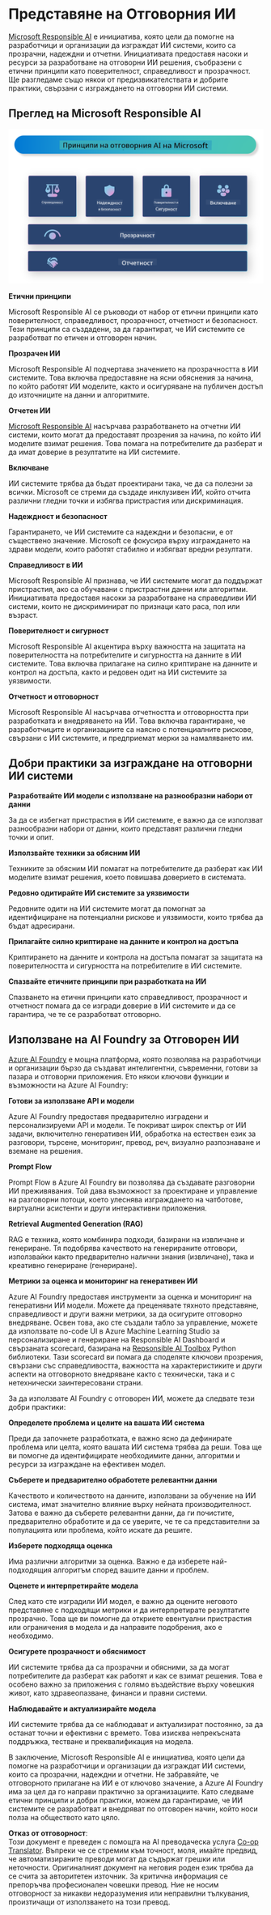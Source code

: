 <!--
CO_OP_TRANSLATOR_METADATA:
{
  "original_hash": "805b96b20152936d8f4c587d90d6e06e",
  "translation_date": "2025-05-09T15:48:08+00:00",
  "source_file": "md/01.Introduction/05/ResponsibleAI.md",
  "language_code": "bg"
}
-->
# **Представяне на Отговорния ИИ**

[Microsoft Responsible AI](https://www.microsoft.com/ai/responsible-ai?WT.mc_id=aiml-138114-kinfeylo) е инициатива, която цели да помогне на разработчици и организации да изграждат ИИ системи, които са прозрачни, надеждни и отчетни. Инициативата предоставя насоки и ресурси за разработване на отговорни ИИ решения, съобразени с етични принципи като поверителност, справедливост и прозрачност. Ще разгледаме също някои от предизвикателствата и добрите практики, свързани с изграждането на отговорни ИИ системи.

## Преглед на Microsoft Responsible AI

![RAIPrinciples](../../../../../translated_images/RAIPrinciples.e40f2a169a854832e885ce2659f3a913cfb393fa59b595ed57cfae9119694eb7.bg.png)

**Етични принципи**

Microsoft Responsible AI се ръководи от набор от етични принципи като поверителност, справедливост, прозрачност, отчетност и безопасност. Тези принципи са създадени, за да гарантират, че ИИ системите се разработват по етичен и отговорен начин.

**Прозрачен ИИ**

Microsoft Responsible AI подчертава значението на прозрачността в ИИ системите. Това включва предоставяне на ясни обяснения за начина, по който работят ИИ моделите, както и осигуряване на публичен достъп до източниците на данни и алгоритмите.

**Отчетен ИИ**

[Microsoft Responsible AI](https://www.microsoft.com/ai/responsible-ai?WT.mc_id=aiml-138114-kinfeylo) насърчава разработването на отчетни ИИ системи, които могат да предоставят прозрения за начина, по който ИИ моделите взимат решения. Това помага на потребителите да разберат и да имат доверие в резултатите на ИИ системите.

**Включване**

ИИ системите трябва да бъдат проектирани така, че да са полезни за всички. Microsoft се стреми да създаде инклузивен ИИ, който отчита различни гледни точки и избягва пристрастия или дискриминация.

**Надеждност и безопасност**

Гарантирането, че ИИ системите са надеждни и безопасни, е от съществено значение. Microsoft се фокусира върху изграждането на здрави модели, които работят стабилно и избягват вредни резултати.

**Справедливост в ИИ**

Microsoft Responsible AI признава, че ИИ системите могат да поддържат пристрастия, ако са обучавани с пристрастни данни или алгоритми. Инициативата предоставя насоки за разработване на справедливи ИИ системи, които не дискриминират по признаци като раса, пол или възраст.

**Поверителност и сигурност**

Microsoft Responsible AI акцентира върху важността на защитата на поверителността на потребителите и сигурността на данните в ИИ системите. Това включва прилагане на силно криптиране на данните и контрол на достъпа, както и редовен одит на ИИ системите за уязвимости.

**Отчетност и отговорност**

Microsoft Responsible AI насърчава отчетността и отговорността при разработката и внедряването на ИИ. Това включва гарантиране, че разработчиците и организациите са наясно с потенциалните рискове, свързани с ИИ системите, и предприемат мерки за намаляването им.

## Добри практики за изграждане на отговорни ИИ системи

**Разработвайте ИИ модели с използване на разнообразни набори от данни**

За да се избегнат пристрастия в ИИ системите, е важно да се използват разнообразни набори от данни, които представят различни гледни точки и опит.

**Използвайте техники за обясним ИИ**

Техниките за обясним ИИ помагат на потребителите да разберат как ИИ моделите взимат решения, което повишава доверието в системата.

**Редовно одитирайте ИИ системите за уязвимости**

Редовните одити на ИИ системите могат да помогнат за идентифициране на потенциални рискове и уязвимости, които трябва да бъдат адресирани.

**Прилагайте силно криптиране на данните и контрол на достъпа**

Криптирането на данните и контрола на достъпа помагат за защитата на поверителността и сигурността на потребителите в ИИ системите.

**Спазвайте етичните принципи при разработката на ИИ**

Спазването на етични принципи като справедливост, прозрачност и отчетност помага да се изгради доверие в ИИ системите и да се гарантира, че те се разработват отговорно.

## Използване на AI Foundry за Отговорен ИИ

[Azure AI Foundry](https://ai.azure.com?WT.mc_id=aiml-138114-kinfeylo) е мощна платформа, която позволява на разработчици и организации бързо да създават интелигентни, съвременни, готови за пазара и отговорни приложения. Ето някои ключови функции и възможности на Azure AI Foundry:

**Готови за използване API и модели**

Azure AI Foundry предоставя предварително изградени и персонализируеми API и модели. Те покриват широк спектър от ИИ задачи, включително генеративен ИИ, обработка на естествен език за разговори, търсене, мониторинг, превод, реч, визуално разпознаване и вземане на решения.

**Prompt Flow**

Prompt Flow в Azure AI Foundry ви позволява да създавате разговорни ИИ преживявания. Той дава възможност за проектиране и управление на разговорни потоци, което улеснява изграждането на чатботове, виртуални асистенти и други интерактивни приложения.

**Retrieval Augmented Generation (RAG)**

RAG е техника, която комбинира подходи, базирани на извличане и генериране. Тя подобрява качеството на генерираните отговори, използвайки както предварително налични знания (извличане), така и креативно генериране (генериране).

**Метрики за оценка и мониторинг на генеративен ИИ**

Azure AI Foundry предоставя инструменти за оценка и мониторинг на генеративни ИИ модели. Можете да преценявате тяхното представяне, справедливост и други важни метрики, за да осигурите отговорно внедряване. Освен това, ако сте създали табло за управление, можете да използвате no-code UI в Azure Machine Learning Studio за персонализиране и генериране на Responsible AI Dashboard и свързаната scorecard, базирана на [Repsonsible AI Toolbox](https://responsibleaitoolbox.ai/?WT.mc_id=aiml-138114-kinfeylo) Python библиотеки. Тази scorecard ви помага да споделяте ключови прозрения, свързани със справедливостта, важността на характеристиките и други аспекти на отговорното внедряване както с технически, така и с нетехнически заинтересовани страни.

За да използвате AI Foundry с отговорен ИИ, можете да следвате тези добри практики:

**Определете проблема и целите на вашата ИИ система**

Преди да започнете разработката, е важно ясно да дефинирате проблема или целта, която вашата ИИ система трябва да реши. Това ще ви помогне да идентифицирате необходимите данни, алгоритми и ресурси за изграждане на ефективен модел.

**Съберете и предварително обработете релевантни данни**

Качеството и количеството на данните, използвани за обучение на ИИ система, имат значително влияние върху нейната производителност. Затова е важно да съберете релевантни данни, да ги почистите, предварително обработите и да се уверите, че те са представителни за популацията или проблема, който искате да решите.

**Изберете подходяща оценка**

Има различни алгоритми за оценка. Важно е да изберете най-подходящия алгоритъм според вашите данни и проблем.

**Оценете и интерпретирайте модела**

След като сте изградили ИИ модел, е важно да оцените неговото представяне с подходящи метрики и да интерпретирате резултатите прозрачно. Това ще ви помогне да откриете евентуални пристрастия или ограничения в модела и да направите подобрения, ако е необходимо.

**Осигурете прозрачност и обяснимост**

ИИ системите трябва да са прозрачни и обясними, за да могат потребителите да разберат как работят и как се взимат решения. Това е особено важно за приложения с голямо въздействие върху човешкия живот, като здравеопазване, финанси и правни системи.

**Наблюдавайте и актуализирайте модела**

ИИ системите трябва да се наблюдават и актуализират постоянно, за да останат точни и ефективни с времето. Това изисква непрекъсната поддръжка, тестване и преквалификация на модела.

В заключение, Microsoft Responsible AI е инициатива, която цели да помогне на разработчици и организации да изграждат ИИ системи, които са прозрачни, надеждни и отчетни. Не забравяйте, че отговорното прилагане на ИИ е от ключово значение, а Azure AI Foundry има за цел да го направи практично за организациите. Като следваме етични принципи и добри практики, можем да гарантираме, че ИИ системите се разработват и внедряват по отговорен начин, който носи полза на обществото като цяло.

**Отказ от отговорност**:  
Този документ е преведен с помощта на AI преводаческа услуга [Co-op Translator](https://github.com/Azure/co-op-translator). Въпреки че се стремим към точност, моля, имайте предвид, че автоматизираните преводи могат да съдържат грешки или неточности. Оригиналният документ на неговия роден език трябва да се счита за авторитетен източник. За критична информация се препоръчва професионален човешки превод. Ние не носим отговорност за никакви недоразумения или неправилни тълкувания, произтичащи от използването на този превод.